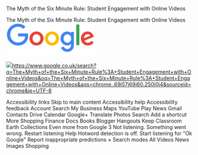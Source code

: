 The Myth of the Six Minute Rule: Student Engagement with Online Videos

The Myth of the Six Minute Rule: Student Engagement with Online Videos
![](../_resources/2d98eec3f30c402311d9f317a6a7a6e5.png)

![](../_resources/3926948ea0e38695d24db446582361da.png)https://www.google.co.uk/search?q=The+Myth+of+the+Six+Minute+Rule%3A+Student+Engagement+with+Online+Videos&oq=The+Myth+of+the+Six+Minute+Rule%3A+Student+Engagement+with+Online+Videos&aqs=chrome..69i57j69i60.250j0j4&sourceid=chrome&ie=UTF-8

Accessibility links Skip to main content Accessibility help Accessibility feedback Account Search My Business Maps YouTube Play News Gmail Contacts Drive Calendar Google+ Translate Photos Search Add a shortcut More Shopping Finance Docs Books Blogger Hangouts Keep Classroom Earth Collections Even more from Google 3 Not listening. Something went wrong. Restart listening Help Hotword detection is off. Start listening for "Ok Google" Report inappropriate predictions × Search modes All Videos News Images Shopping